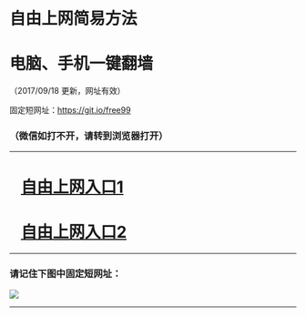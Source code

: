 ﻿# 自由上网简易方法

# 电脑、手机一键翻墙

（2017/09/18 更新，网址有效）

固定短网址：https://git.io/free99

### （微信如打不开，请转到浏览器打开）


***





# &nbsp;&nbsp; <a href="http://ft723332197.fwq-tz1005.info/fwqtz01.html?t=091800114975 " target="_blank">自由上网入口1</a>
# &nbsp;&nbsp; <a href="http://ft2662311249.fwq-tz1006.info/fwqtz02.html?t=091800124769 " target="_blank">自由上网入口2</a>
***

### 请记住下图中固定短网址：

<img src="https://s3-us-west-2.amazonaws.com/fwq-1001/yjfq-20170905okok.png" /> 


***


